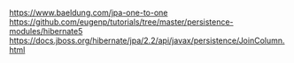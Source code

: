 https://www.baeldung.com/jpa-one-to-one
https://github.com/eugenp/tutorials/tree/master/persistence-modules/hibernate5
https://docs.jboss.org/hibernate/jpa/2.2/api/javax/persistence/JoinColumn.html
